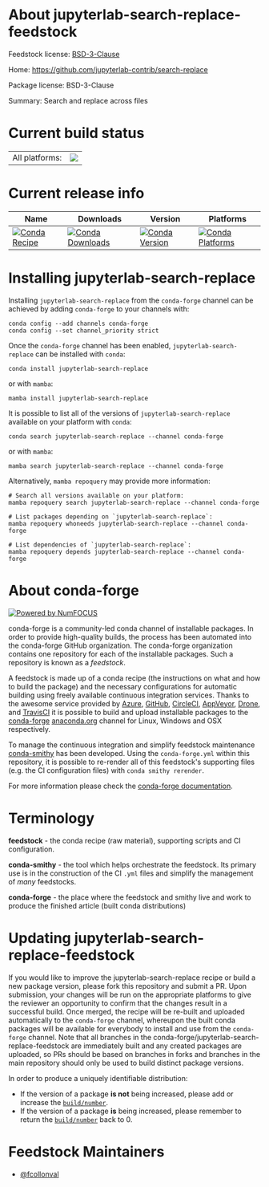 About jupyterlab-search-replace-feedstock
=========================================

Feedstock license: [BSD-3-Clause](https://github.com/conda-forge/jupyterlab-search-replace-feedstock/blob/main/LICENSE.txt)

Home: https://github.com/jupyterlab-contrib/search-replace

Package license: BSD-3-Clause

Summary: Search and replace across files

Current build status
====================


<table><tr><td>All platforms:</td>
    <td>
      <a href="https://dev.azure.com/conda-forge/feedstock-builds/_build/latest?definitionId=16028&branchName=main">
        <img src="https://dev.azure.com/conda-forge/feedstock-builds/_apis/build/status/jupyterlab-search-replace-feedstock?branchName=main">
      </a>
    </td>
  </tr>
</table>

Current release info
====================

| Name | Downloads | Version | Platforms |
| --- | --- | --- | --- |
| [![Conda Recipe](https://img.shields.io/badge/recipe-jupyterlab--search--replace-green.svg)](https://anaconda.org/conda-forge/jupyterlab-search-replace) | [![Conda Downloads](https://img.shields.io/conda/dn/conda-forge/jupyterlab-search-replace.svg)](https://anaconda.org/conda-forge/jupyterlab-search-replace) | [![Conda Version](https://img.shields.io/conda/vn/conda-forge/jupyterlab-search-replace.svg)](https://anaconda.org/conda-forge/jupyterlab-search-replace) | [![Conda Platforms](https://img.shields.io/conda/pn/conda-forge/jupyterlab-search-replace.svg)](https://anaconda.org/conda-forge/jupyterlab-search-replace) |

Installing jupyterlab-search-replace
====================================

Installing `jupyterlab-search-replace` from the `conda-forge` channel can be achieved by adding `conda-forge` to your channels with:

```
conda config --add channels conda-forge
conda config --set channel_priority strict
```

Once the `conda-forge` channel has been enabled, `jupyterlab-search-replace` can be installed with `conda`:

```
conda install jupyterlab-search-replace
```

or with `mamba`:

```
mamba install jupyterlab-search-replace
```

It is possible to list all of the versions of `jupyterlab-search-replace` available on your platform with `conda`:

```
conda search jupyterlab-search-replace --channel conda-forge
```

or with `mamba`:

```
mamba search jupyterlab-search-replace --channel conda-forge
```

Alternatively, `mamba repoquery` may provide more information:

```
# Search all versions available on your platform:
mamba repoquery search jupyterlab-search-replace --channel conda-forge

# List packages depending on `jupyterlab-search-replace`:
mamba repoquery whoneeds jupyterlab-search-replace --channel conda-forge

# List dependencies of `jupyterlab-search-replace`:
mamba repoquery depends jupyterlab-search-replace --channel conda-forge
```


About conda-forge
=================

[![Powered by
NumFOCUS](https://img.shields.io/badge/powered%20by-NumFOCUS-orange.svg?style=flat&colorA=E1523D&colorB=007D8A)](https://numfocus.org)

conda-forge is a community-led conda channel of installable packages.
In order to provide high-quality builds, the process has been automated into the
conda-forge GitHub organization. The conda-forge organization contains one repository
for each of the installable packages. Such a repository is known as a *feedstock*.

A feedstock is made up of a conda recipe (the instructions on what and how to build
the package) and the necessary configurations for automatic building using freely
available continuous integration services. Thanks to the awesome service provided by
[Azure](https://azure.microsoft.com/en-us/services/devops/), [GitHub](https://github.com/),
[CircleCI](https://circleci.com/), [AppVeyor](https://www.appveyor.com/),
[Drone](https://cloud.drone.io/welcome), and [TravisCI](https://travis-ci.com/)
it is possible to build and upload installable packages to the
[conda-forge](https://anaconda.org/conda-forge) [anaconda.org](https://anaconda.org/)
channel for Linux, Windows and OSX respectively.

To manage the continuous integration and simplify feedstock maintenance
[conda-smithy](https://github.com/conda-forge/conda-smithy) has been developed.
Using the ``conda-forge.yml`` within this repository, it is possible to re-render all of
this feedstock's supporting files (e.g. the CI configuration files) with ``conda smithy rerender``.

For more information please check the [conda-forge documentation](https://conda-forge.org/docs/).

Terminology
===========

**feedstock** - the conda recipe (raw material), supporting scripts and CI configuration.

**conda-smithy** - the tool which helps orchestrate the feedstock.
                   Its primary use is in the construction of the CI ``.yml`` files
                   and simplify the management of *many* feedstocks.

**conda-forge** - the place where the feedstock and smithy live and work to
                  produce the finished article (built conda distributions)


Updating jupyterlab-search-replace-feedstock
============================================

If you would like to improve the jupyterlab-search-replace recipe or build a new
package version, please fork this repository and submit a PR. Upon submission,
your changes will be run on the appropriate platforms to give the reviewer an
opportunity to confirm that the changes result in a successful build. Once
merged, the recipe will be re-built and uploaded automatically to the
`conda-forge` channel, whereupon the built conda packages will be available for
everybody to install and use from the `conda-forge` channel.
Note that all branches in the conda-forge/jupyterlab-search-replace-feedstock are
immediately built and any created packages are uploaded, so PRs should be based
on branches in forks and branches in the main repository should only be used to
build distinct package versions.

In order to produce a uniquely identifiable distribution:
 * If the version of a package **is not** being increased, please add or increase
   the [``build/number``](https://docs.conda.io/projects/conda-build/en/latest/resources/define-metadata.html#build-number-and-string).
 * If the version of a package **is** being increased, please remember to return
   the [``build/number``](https://docs.conda.io/projects/conda-build/en/latest/resources/define-metadata.html#build-number-and-string)
   back to 0.

Feedstock Maintainers
=====================

* [@fcollonval](https://github.com/fcollonval/)

